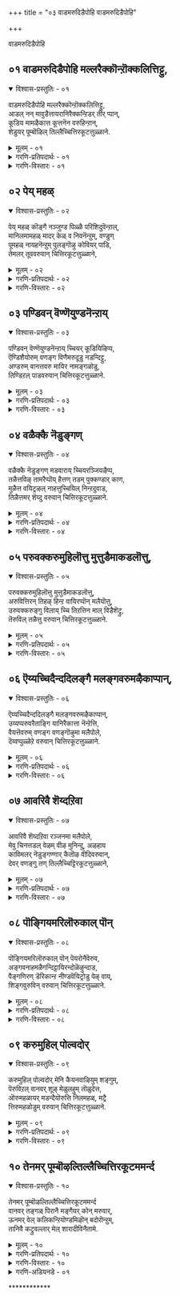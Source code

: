 +++
title = "०३ वाडमरुदिडैपोहि वाडमरुदिडैपोहि"

+++

वाडमरुदिडैपोहि


## ०१ वाडमरुदिडैपोहि मल्लरैक्कॊन्ऱॊक्कलित्तिट्टु,

<details open><summary>विश्वास-प्रस्तुतिः - ०१</summary>

वाडमरुदिडैपोहि मल्लरैक्कॊन्ऱॊक्कलित्तिट्टु,  
आडल् नन् मावुडैत्तायरानिरैक्कन्ऱिडर् तीर् प्पान्,  
कूडिय मामऴैकात्त कूत्तनॆन वरुहिन्ऱान्,  
शेडुयर् पूम्बॊऴिल् तिल्लैच्चित्तिरकूटत्तुळ्ळाने.
</details>

<details><summary>मूलम् - ०१</summary>

वाडमरुदिडैपोहि मल्लरैक्कॊन्ऱॊक्कलित्तिट्टु,  
आडल् नन् मावुडैत्तायरानिरैक्कन्ऱिडर् तीर् प्पान्,  
कूडिय मामऴैकात्त कूत्तनॆन वरुहिन्ऱान्,  
शेडुयर् पूम्बॊऴिल् तिल्लैच्चित्तिरकूटत्तुळ्ळाने.
</details>

<details><summary>गरणि-प्रतिपदार्थः - ०१</summary>

वाड = नाशवागुवन्तॆ, मरुदु इडै = मत्तीमरगळ नडुवॆ, पोहि = होगि, मल्लरै कॊन्ऱु = मल्लरन्नु कॊन्दु, ऒक्कलित्तिट्टु = नडगॆयल्लि पळगिद, आडल् = आटवाडुत्त बन्द, नल् मा = ऒळ्ळॆय कुदुरॆयन्नु, उडै = सीळिहाकि, आयर् = गोवळरु मत्तु आ निरैक्कु = दनगळ मन्दॆगळिगॆ, अन्ऱु= अन्दु, इडर् = सङ्कटवन्नु, तीर् प्पान् = तीरिसुवुदक्कागि, कूडिय = ऒट्टुगूडिद, मामऴै = बलुदॊड्ड मळॆयन्नु, कात्त = तडॆद, कूत्तन् ऎन = कुणिदाडुववनु ऎन्नुवन्तॆ, वरुहिन्ऱन् = बरुत्तिद्दानॆ, \(बरुववनु\), शेडु = ऎळॆतनद, उयर् = ऎत्तरवागि बॆळॆद, पू पॊऴिल् = हूदोटगळिन्द कूडिद, तिल्लैचित्तिरकूटत्तु = तिल्लैचित्रकूटदल्लि, उळ्ळाने = नॆलसिरुववने, 
</details>

<details><summary>गरणि-विस्तारः - ०१</summary>

मत्तिमरगळु नाशवागुवन्तॆ अवुगळ नडुवॆ होगि, मल्लरन्नु कॊन्दु, नडगॆयल्लि पळगि आटवाडुत्ता बन्द ऒळ्लॆय कुदुरॆयन्नु सीळि, गोवळरिगू गोवुगळिगू बन्द सङ्कटवन्नु तीरिसुवुदक्कागि, ऒट्टुगूडिद बलुदॊड्ड मळॆयन्नु तडॆदु रक्षिसि कुणिदाडुववनो ऎम्बन्तॆ ऎळॆतनद ऎत्तरवागि बॆळॆदहूदोटगळिन्द कूडिद तिल्लैचित्रकूटदल्लि नॆलसिरुववने बरुत्तिद्दानॆ. 

आळ्वाररु हेळुत्तारॆ-

अम्बॆगालिडुव मगुवागि, कृष्णनु, तायि यशोदॆयिन्द ऒरळिगॆ कट्टिसिकॊण्डु, आ ऒरळन्नू ऎळॆदुकॊण्डु ऎरडु मत्तीमरगळ नडुवण सन्दिनल्लि नुसुळिहोगि, तन्नन्नु हिम्बालिसिद ऒरळन्नू तन्नत्त ऎळॆदुकॊळ्ळुव नॆपदल्लि आ ऎरडु मरगळन्नू मुरिदु हाकिद अद्भुतकारि. 

अवनन्नु कॊल्लबेकॆन्दु सञ्चुमाडि कंसनु मुन्नुगिसिद मुष्टिकचाणूरादि नुरित मल्लरन्नु बालकनागिये सुलभवागि कॊन्दु हाकिदनु. 

जातिय कुदुरॆयागि, चॆन्नागि पळगिद नडगॆयन्नू ओटवन्नू हॊन्दि आडाडुत्त अवनन्नु कॊल्ललु बन्द केशियॆम्ब राक्षसनन्नु, सीळि कॊन्दुहाकिदनु. 

ऒट्टुगूडि बन्द बिरुसु मळॆयिन्द गोवळरन्नू गोवुगळन्नू तप्पिसुवुदक्कागि, बलुदॊड्ड गोवर्धनगिरियन्ने ऎत्ति हिडिदु, अदरडियल्लि, अवरन्नु रक्षिसिदनु. 

आ मायावियाद बालकृष्णने ईग रम्यवाद हूदोटगळिन्द सुत्तुवरिदिरुव तिल्लैचित्रकूटक्षेत्रदल्लि, कुणिकुणियुत्ता बरुत्तिरुवन्तॆ कङ्गॊळिसुत्तिदॆयल्ल\!
</details>


## ०२ पेय् महळ्

<details open><summary>विश्वास-प्रस्तुतिः - ०२</summary>

पेय् महळ् कॊङ्गै नञ्जुण्ड पिळ्ळै परिशिदुवॆन्ऱाल्,  
मानिलमामहळ् मादर् केळ् व निवनॆन्ऱुम्, वण्डुण्  
पूमहळ् नायहनॆन्ऱुम् पुलङ्गॊऴु कोवियर् पाडि,  
तेमलर् तूववरुवान् चित्तिरकूटत्तुळ्ळाने,
</details>

<details><summary>मूलम् - ०२</summary>

पेय् महळ् कॊङ्गै नञ्जुण्ड पिळ्ळै परिशिदुवॆन्ऱाल्,  
मानिलमामहळ् मादर् केळ् व निवनॆन्ऱुम्, वण्डुण्  
पूमहळ् नायहनॆन्ऱुम् पुलङ्गॊऴु कोवियर् पाडि,  
तेमलर् तूववरुवान् चित्तिरकूटत्तुळ्ळाने,
</details>

<details><summary>गरणि-प्रतिपदार्थः - ०२</summary>

पेय् महळ् = राक्षसस्त्रीय, कॊङ्गै = मॊलॆय, नञ्जु = विषवन्नु, उण्ड = सविद \(उण्ड\), इदु = इदु, पिळ्ळै = मगुविन, परिशु = स्वभाव, ऎन्ऱाल् = ऎन्दरॆ, मा निलम् = विस्तारवाद भूमियॆम्ब, मा महळ् मादर् = सुन्दरियाद देविय, केळ् वन् इवन् = पति इवनु, ऎन्ऱुम् = ऎन्दू, वण्डु उण् = दुम्बिगळु मुसुरुव, पू महळ् = हूविन मगळ, नायहन् = नायकनु, ऎन्ऱुम् = ऎन्दू, पुलम् कॆऴु = इन्द्रियगळु बॆळगुत्तिरुव, कोवियर् = गोपियरु, पाडि = हाडुत्ता, ते मलर् = जेनु तुम्बिद हूगळु, तूव = हरडुत्तिरलु, वरुवन् = बरुवन्थ \(बरुववनाड\), चित्तिरकूटत्तु उळ्ळाने = चित्रकूटदल्लि इरुववने. 
</details>

<details><summary>गरणि-विस्तारः - ०२</summary>

राक्षसस्त्रीय मॊलॆय विषवन्नुण्डु सविद स्वभावद मगुविवनु ऎन्दरॆ, विशालवाद भूमियॆम्ब सुन्दर स्त्रीयपतियॆन्दू, दुम्बिगळु मुसुरुव हूविन मगळ नायकनॆन्दू इन्द्रियगळु विकासगॊण्ड गोपियरु हाडुत्ता, जेनुतुम्बिद श्रेष्ठवाद हूगळन्नु ऎरचुत्तिरुवाग बरुववनाद चित्रकूटदल्लिरुववने. 

कृष्णनु हसुगूसागिद्दागले, पूतनियॆम्ब राक्षसियु यशोदॆयन्तॆ रूपतळॆदु तन्न विषद हालन्नूडिसि कृष्णनन्नु कॊल्ललॆत्निसिदळु. आदरॆ, कृष्णनु आ विषद हालन्ने उण्डु सविदनु. ऎन्थ विचित्रस्वभाव अवनदु\! 

हिरण्याक्षनु भूदेवियन्नु कद्दॊय्दु कडलल्लि बच्चिट्टुकॊण्डाग भगवन्तनु महावराहनागि अवतरिसि, राक्षसनन्नु कॊन्दु, भूदेवियन्नु उद्धारमाडिदनु. इदरिन्द कृतज्ञळाद भूदेवियु भगवन्तनन्ने वरिसि, मदुवॆयादळु. हीगॆ, भगवन्तनु भूदेविय पति. 

समुद्रमथनद कालदल्लि पाल्गडलल्लि अन्दवाद कमलद हूविनल्लि श्रीदेवि उद्भविसिदळु. आकॆयू भगवन्तनन्नु वरिसि मदुवॆयादळु. आद्दरिन्द, भगवन्तनु श्रीपति. 

नन्दगोकुलदल्लि, ऎळॆय हरॆयद सुन्दरियराद गोपियरु इन्द्रियगळ वशरागि, श्रीकृष्णनन्नु मोहिसि, अवनन्ने हिम्बालिसुत्ता, अवनु बरुव दारियल्लॆल्ला उत्तमवाद हूगळन्नु ऎरचुत्तिद्दरु. 

आ मनोहकनाद भगवन्तने ईग चित्रकूटक्षेत्रदल्लि नॆलसिरुवुदु\!
</details>


## ०३ पण्डिवन् वॆण्णॆयुण्डनॆन्ऱाय्

<details open><summary>विश्वास-प्रस्तुतिः - ०३</summary>

पण्डिवन् वॆण्णॆयुण्डनॆन्ऱाय् च्चियर् कूडियिऴिप्प,  
ऎण्डिशैयोरुम् वणङ्ग विणैमरुदूडु नडन्दिट्टु,  
अण्डरुम् वानत्तवरु मायिर नामङ्गळोडु,  
तिण्डिऱल् पाडवरुवान् चित्तिरकूटत्तुळ्ळाने.
</details>

<details><summary>मूलम् - ०३</summary>

पण्डिवन् वॆण्णॆयुण्डनॆन्ऱाय् च्चियर् कूडियिऴिप्प,  
ऎण्डिशैयोरुम् वणङ्ग विणैमरुदूडु नडन्दिट्टु,  
अण्डरुम् वानत्तवरु मायिर नामङ्गळोडु,  
तिण्डिऱल् पाडवरुवान् चित्तिरकूटत्तुळ्ळाने.
</details>

<details><summary>गरणि-प्रतिपदार्थः - ०३</summary>

पण्डु = हिन्दॆ ऒन्दु कालदल्लि, इवन् = ई बालकनु, वॆण्णॆय् उण्डान् = बॆण्णॆयन्नु तिन्दनु, ऎन्ऱु= ऎन्दु, आय्च्चियर् कूडि = गॊल्लतियरु ऒट्टागि, इऴिप्प = अवनन्नु दूषिसलु, ऎण् दि शैयोरुम् = ऎण्टुदिक्कुगळवरॆल्लरू, वणङ्ग = नमस्करिसुवन्तॆ, इणैमरुदु = ऎरडु मत्तीमरगळ, ऊडु = नडुवॆ, नडन्दिट्टु = नडॆदु, अण्डरुम् = भूलोकवासिगळू, वानत्तवरुम् = स्वर्गवासिगळू, आयिरम् नाममङ्गळोडु = साविरनामगळिन्द, तिण् तिऱल् = दृढभक्तियिन्द, पाड = हाडलु, वरुवान् = बरुववनु, चित्रकूटत्तु उळ्ळाने = चित्रकूटदल्लिरुववने. 
</details>

<details><summary>गरणि-विस्तारः - ०३</summary>

ई बालकनु हिन्दॆ ऒन्दु कालदल्लि बॆण्णॆयन्नुण्डनॆन्दु गॊल्लतियरु ऒट्टागि अवनन्नु दूषिसलु, ऎण्टु दिक्कुगळवरॆल्लरु नमस्करिसुवन्तॆ ऎरडु मत्तीमरगळ नडुवॆ नडॆदु होदनु. भूलोकदवरू स्वर्गलोकदवरू अवनन्नु साविरनामगळिन्द दृढभक्तियिन्द हाडलु बरुववने चित्रकूटदल्लि इरुववनु. 

नन्दगोकुलद गॊल्लतियरिगॆ अवर नडुवॆये बॆळॆयुत्तिद्द बालकृष्णने दिव्याद्भुत स्वभावद भगवन्तनॆन्दु तिळियलिल्ल. अवनॊब्ब सामान्य गोपबालनॆन्दे बगॆदरु. अवनु गोपियर मनॆगळल्लि याव समयदल्लो याव मायदल्लो बॆण्णॆयन्नुण्डुबिडुत्तिद्द. अवन चेष्टॆगळन्नु तडॆयलागदॆ, गोपियरॆल्लरू ऒट्टुगूडि बन्दु यशोदॆयल्लि अवन दुष्टतनवन्नु दूरिकॊण्डरु. अवनिगॆ शिक्षॆकॊडबेकॆन्दु यशोदॆ अवनन्नु ऒन्दु ऒरळु कल्लिगॆ कट्टिहाकिदळु. हागॆ कट्टिसिकॊण्डु सुम्मनिरुवुदे? आ ऒरळु कल्लन्नू तन्नॊडनॆ ऎळॆदुकॊण्डु अवनु अम्बॆगालिडुत्ता हॊरट. ऎरडु मत्तीमरगळ नडुवॆ इद्द सन्दियल्लि नुसुळिद. ऒरळन्नू तन्न कडॆगॆ ऎळॆदुकॊळ्ळुव नॆपदल्लि, आ ऎरडु मत्तीमरगळन्नु मुरिदुहाकिदनु. इदन्नु कण्डु, अष्टदिक्पालकरु अवनिगॆ मणिदरु. भगवन्तन ’चेष्टॆ’गळल्लि तॆगळुवुदु यावुदन्नु? 

भूलोकदवरागलि, मेलण लोकगळवरागलि भगवन्तन साविरनामगळन्नु दृढवाद भक्तियिन्द हाडि अवनन्नु ऒलिसिकॊळ्ळबहुदु. 

आ भगवन्तने ईग चित्रकूटक्षेत्रदल्लि नॆलसिरुवुदु.
</details>


## ०४ वळैक्कै नॆडुङ्गण्

<details open><summary>विश्वास-प्रस्तुतिः - ०४</summary>

वळैक्कै नॆडुङ्गण् मडवाराय् च्चियरञ्जियऴैप्प,  
तळैत्तविऴ् तामरैप्पॊय् हैत्तण् तडम् पुक्कण्डार् काण,  
मुळैत्त वयिट्रऴल् नाहत्तुच्चियिल् निन्ऱदुवाड,  
तिळैत्तमर् शॆय्दु वरुवान् चित्तिरकूटत्तुळ्ळाने.
</details>

<details><summary>मूलम् - ०४</summary>

वळैक्कै नॆडुङ्गण् मडवाराय् च्चियरञ्जियऴैप्प,  
तळैत्तविऴ् तामरैप्पॊय् हैत्तण् तडम् पुक्कण्डार् काण,  
मुळैत्त वयिट्रऴल् नाहत्तुच्चियिल् निन्ऱदुवाड,  
तिळैत्तमर् शॆय्दु वरुवान् चित्तिरकूटत्तुळ्ळाने.
</details>

<details><summary>गरणि-प्रतिपदार्थः - ०४</summary>

वळैक्कै = कैयल्लि बळॆतॊट्ट, नॆडुकण् = विशालवाद कण्णुगळुळ्ळ, मडवार् = युवतियराद, आय् च्चियर् = गोपियरु, अञ्जि= भयपट्टु, अऴैप्प = कूगि करॆयलु, तळैत्तु = हूवागि, अविऴ् = आगले अरळिद, तामरै = तावरॆहूगळिरुव, पॊय् है = मडुविन, तण् = तम्पाद, तडम् = दडवन्नु, पुक्कू = सेरि, अण्डार् = गॊल्लरु, नोडुत्तिरुव हागॆये, मुळैत्त = मॊळॆत, ऎऴुऱु = कोरॆहल्लुगळल्लि, अऴल् = ज्वालॆयन्नुगुळुव, नाहत्तु= नागन, उच्चियिल् = नॆत्तियमेलॆ, निन्ऱु= निन्तु, अदु वाड = अदु बसवळियुवन्तॆ, तिळैत्तु = नाट्यवाडि, अमर् शॆय्दु = \(आ नागनन्नु\) गॆद्दु, वरुवान् = बरुववनु, चित्तिरकूटत्तु उळ्ळाने = चित्रकूटदल्लिरुववने. 
</details>

<details><summary>गरणि-विस्तारः - ०४</summary>

कैयल्लि बळॆतॊट्ट, विशालवाद कण्णुगळुळ्ळ युवतियराद गोपियरु भयपट्टु कूगि करॆयलु, आगले अरळिद अन्दवाद तावरॆहूगळिरुव मडुविन तम्पाद दडवन्नु गॊल्लरु सेरि नोडुत्तिरुव हागॆये मॊळॆत कोरॆहल्लुगळिन्द विषज्वालॆयन्नुगुळूत्तिरुव नागन तलॆय मेलॆ निन्तु, अदु बसवळियुवन्तॆ नाट्यवागि अदन्नु गॆद्दुबरुववनु चित्रकूटदल्लिरुववने.

ऒन्दु दिनदन्तॆ, दनकरुगळन्नु मेयिसलु गोवळ बालकर जॊतॆयल्लि बालकृष्णनू काडिगॆ होगुत्तिद्द. यमुनानदियल्लि ऒन्दु मडु अदरल्लि भयङ्करवाद विषसरविरुवुदॆन्दु अवनिगॆ तिळियितु. मेयुत्तिद्द दनकरुगळन्नू गोवळ बालकरन्नू बिट्टु, अवनॊब्बने मडुवन्नु सेरिद. दडदल्लि बॆळॆदिद्द ऎत्तरवाद मरवन्नेरि अल्लिन्द मडुविनॊळक्कॆ धुमुकिद. कृष्णनल्लि व्यामोहगॊण्डु अवनन्ने हिम्बालिसुत्तिद्द सुन्दरियराद गोपियरु इदन्नु कण्डु भयदिन्द नडुनडुगिदरु. ऒडनॆये ऎल्लरन्नू कूगि करॆदरु. गोवळरु आ मडुविन दडक्कॆ बन्दु, नोडुत्तिरुव हागॆये, कृष्णनु आ काळिङ्ग सर्पद हॆडॆय मेलॆ निन्तु, अदु बॆण्डागि बसवळियुवन्तॆ नाट्यवाडि, अनन्तर अदु शरणागलु, अदक्कॆ अनुग्रहिसि, समुद्रदल्लि सुरक्षितवागि बाळुवन्तॆ हरसिदनु. अवने ईग चित्रकूटक्षेत्रदल्लि नॆलसिरुवुदु.
</details>


## ०५ परुवक्करुमुहिलॊत्तु मुत्तुडैमाकडलॊत्तु,

<details open><summary>विश्वास-प्रस्तुतिः - ०५</summary>

परुवक्करुमुहिलॊत्तु मुत्तुडैमाकडलॊत्तु,  
अरुवित्तिरन् तिहऴ् हिन्ऱ वायिरप्पॊन् मलैयॊत्तु,  
उरुवक्करुङ्गु विलाय् च्चि तिऱत्तिन माल् विडैशॆट्रु,  
तॆरुविल् तळैत्तु वरुवान् चित्तिरकूटत्तुळ्ळाने.
</details>

<details><summary>मूलम् - ०५</summary>

परुवक्करुमुहिलॊत्तु मुत्तुडैमाकडलॊत्तु,  
अरुवित्तिरन् तिहऴ् हिन्ऱ वायिरप्पॊन् मलैयॊत्तु,  
उरुवक्करुङ्गु विलाय् च्चि तिऱत्तिन माल् विडैशॆट्रु,  
तॆरुविल् तळैत्तु वरुवान् चित्तिरकूटत्तुळ्ळाने.
</details>

<details><summary>गरणि-प्रतिपदार्थः - ०५</summary>

तॆरुविल् = मळॆगालद, करु मुहिल् = कार्मुगिलिन, ऒत्तु= हाघॆ, मुत्तु उडै= मुत्तुगळन्नुळ्ळ, माकडल् ऒत्तु = महासागरद हागॆ, अरुवि = जलपातगळ, तिरळ् = कूटगळल्लि, तिहऴ् हिन्ऱ = हॊळॆयुत्तिरुव, आयिरम् = साविर, पॊन् मलै ऒत्तु = चिन्नद बॆट्टगळ हागॆ, उरुवम् = सॊबगिन, करु कुऴल् = कप्पुकूदलिन, आय् च्चि = गॊल्लतिय, तिऱत्तु = विषयदल्लि, माल्= दॊड्ड, विडै = ऎत्तुगळ, इनम् = कूटवन्नु, शॆट्रु = सोलिसिदवनाद \(कॊन्दवनाद\), स्वामियु, तॆरुविल् = बीदियल्लि, तळैत्तु = जग्गुहाकिकॊण्डु, वरुवान् = बरुववनु, चित्तिरकूटत्तु उळ्ळाने = चित्रकूटदल्लि इरुववने. 
</details>

<details><summary>गरणि-विस्तारः - ०५</summary>

मळॆगालद कार्मुगिलिनन्तॆयू, मुत्तुगळुळ्ळ महाकडलिनन्तॆयू जलपातगळ कूटगळल्लि हॊळॆहॊळॆयुव साविर चिन्नद बॆट्टगळन्तॆयू, सॊबगिन कप्पुकूदलिन गॊल्लतिय विषयदल्लि दॊड्ड ऎत्तुगळ कूटवन्नु सोलिसिदवनाद स्वामियु बीदियल्लि जग्गुहाकिकॊण्डु नडॆदु बरुववनु चित्रकूटक्षेत्रदल्लिरुववने. 

मळॆगालद कार्मुगिलल्लि बहळ हॆच्चिन प्रमाणद जलांशविरुत्तदॆ. तनगॆ साध्यवादष्टु नीरन्नु तुम्बिकॊण्डु, अदु, चलिसुत्ता बॆट्टगळ मेलॆ, दट्टवाद काडुगळ मेलॆ, फलवत्तादनॆलद मेलॆ, तानु हिडिदिट्टुकॊण्डिरुव नीरन्नु तडॆबडॆयिल्लदॆ सुरिसि बिडुत्तदॆ. भगवन्तन औदार्यवू हागॆये अदु अवनल्लि यावागलू समृद्ध. अवनन्नु आश्रयिसुव भक्तरिगॆ, अवरु कोरिकॊळ्ळुवुदक्किन्तलू हॆच्चिन, अपारवाद कृपॆयन्नु भगवन्तनु तोरुत्तानॆ. 

महासागरवु, मेलण तोरिकॆगॆ, अलॆगळिन्द कलकिहोगिद्दरू, तळदल्लि अनर्घवाद आणि मुत्तुगळु शेखरवागि, सद्भरितवागिरुत्तदॆ. भगवन्तनू हागॆये महदैश्वर्यनिधि. 

जलपातदल्लि धुमुकुव जलधारॆगळ मेलॆ, सूर्यरश्मि बिद्दाग अवु चित्रविचित्रवागि हॊळॆयुत्तदॆ. ऒन्दॊन्दु जलपातवू ऒन्दॊन्दु बॆलॆ कट्टलागदन्थ चिन्नद बॆट्टवो ऎम्बन्तॆ प्रकाशिसुत्तदॆ. इन्थ साविरारु जलपातगळु ऒट्टुगूडि मॆरॆदरॆ, अवुगळ ऒट्टु सॊबगन्नु मातिनिन्द हेळि विवरिसलादीते? भगवन्तनू हागॆये, मितियिल्लद सॊबगिन तेजो राशिये\! 

सुन्दरियू, कप्पुतलॆगूदलिनवळू, गोवळवंशदवळू आद नीळादेवियन्नु गॆद्दुकॊळ्ळुवुदक्कागि, अदक्कॆ फणवागि इट्टिद्द एळु भयङ्करवाद वृषभगळन्नु श्रीकृष्णनु ऒब्बने पळगिसि कट्टिहाकिदनु. अवन सामर्थ्य ऎष्टु अद्भुत\! 

परम उदारियू ऐश्वर्यनिधियू सॊबगिन तेजोराशियू अद्भुत पराक्रमियू आगि श्रीकृष्णनु नन्दगोकुलदल्लि बीदिगळल्लिबलुवैय्यारदिन्द नडॆदु बरुत्तिरुवन्तॆये, ईग चित्रकूटक्षेत्रदल्लि नॆलसिरुव सर्वेश्वरनु अवन्नॆष्टॆष्टु नोडिदरू तृप्तितारदष्टु आकर्षकनु\!
</details>


## ०६ ऎय्यच्चिदैन्ददिलङ्गै मलङ्गवरुमऴैकाप्पान्,

<details open><summary>विश्वास-प्रस्तुतिः - ०६</summary>

ऎय्यच्चिदैन्ददिलङ्गै मलङ्गवरुमऴैकाप्पान्,  
उय्यप्परुवरैताङ्गि यानिरैकात्ता नॆन्ऱेत्ति,  
वैयत्तॆवरुम् वणङ्ग वणङ्गॊऴुमा मलैपोले,  
दॆय्वप्पुळ्ळेऱे वरुवान् चित्तिरकूटत्तुळ्ळाने.
</details>

<details><summary>मूलम् - ०६</summary>

ऎय्यच्चिदैन्ददिलङ्गै मलङ्गवरुमऴैकाप्पान्,  
उय्यप्परुवरैताङ्गि यानिरैकात्ता नॆन्ऱेत्ति,  
वैयत्तॆवरुम् वणङ्ग वणङ्गॊऴुमा मलैपोले,  
दॆय्वप्पुळ्ळेऱे वरुवान् चित्तिरकूटत्तुळ्ळाने.
</details>

<details><summary>गरणि-प्रतिपदार्थः - ०६</summary>

ऎय्य = बाणवन्नु प्रयोगिसलु, शिदैन्ददु = नुच्चुनुरि आयितु, इलङ्गै = लङ्कापट्टणवॆल्ल, मलङ्ग = \(दनकरुगळु\) सङ्कटपडलु, वरुमऴै = बरुव बिरुसु मळॆयन्नु, काप्पान् = रक्षिसुवुदक्कागि, उय्य = \(अवुगळन्नु उद्धरिसुवुदक्कागि, परुवरै = दॊड्ड बॆट्टवन्नु, ताङ्गि = ऎतिहिडिदु, आ निरै = दनकरुगळ मन्दॆयन्नु, कात्तान् = रक्षिसिद्वनु, ऎन्ऱु = ऎन्दु, एत्ति = स्तुतिसि, वैयत्तु = भूलोकद, ऎवरुम् = ऎल्लरू, वणङ्ग = नमस्करिसलु, अणङ्गु ऎऴु = आवेशगॊण्ड, मामलै पोल = दॊड्ड बॆट्टद हागॆ, दॆय् वम् = श्रेष्ठवाद, पुळ् = पक्षियन्नु, एऱि = हत्ति, वरुवान् = बरुववनु, चित्तिरकूटत्तु उळ्ळाने = चित्रकूटदल्लि इरुववने. 
</details>

<details><summary>गरणि-विस्तारः - ०६</summary>

बाणवन्नु प्रयोगिसि लङ्कॆयन्ने नुच्चुनुरि माडिदवनू, दनकरुगळु सङ्कटपडलु सुरियुव बिरुसु मळॆयिन्द अवुगळन्नु कापाडि उद्धरिसुवुदक्कागि दॊड्ड बॆट्टवन्ने ऎत्तिहिडिअवनू, दनकरुगळ मन्दॆय रक्षिसिदवनू ऎन्दु स्तुतिसि भूलोकदवरॆल्लरू नमस्करिसलु, आवेशगॊण्ड दॊड्ड बॆट्टद हागॆ श्रेष्ठवाद पक्षियन्नेरि बरुववनु चित्रकूट क्षेत्रदल्लि नॆलसिरुववने. 

बाणवन्नु प्रयोगिसि लङ्कॆयन्ने नुच्चुनुरिमाडिदवनू, दनकरुगळु सङ्कटपडलु सुरियुव बिरुसुमळॆयिम्द अवुगळन्नु कापाडि उद्धरिसुवुदक्कागि दॊड्ड बॆट्टवन्ने ऎत्तिहिडिदवनू, दनकरुगळ मन्दॆय रक्षिसिदवनू ऎन्दु स्तुतिसि भूलोकदवरॆल्लरू नमस्करिसलु, आवेशगॊण्ड दॊड्ड बॆट्टद हागॆ श्रेष्ठवाद पक्षियन्नेरि बरुववनु चित्रकूट क्षेत्रदल्लि नॆलसिरुववने. 

कोदण्डपाणियागि होगि लङ्कॆयन्नु नाशपडिसिदवनु श्रीरामावतारि, बिडदॆ सुरियुव बिरुसु मळॆयिन्द दनकरुगळन्नू गोवळरन्नू कापाडुवुदक्कागि गोवर्धनगिरियन्ने ऎत्तिहिडिदवनु श्रीकृष्णावतारि. दुष्टरन्नॆल्ला निर्मूलगॊळिसिदवने, दनकरुगळ मन्दॆयन्नु सङ्कटदिन्द पारुमाडिदवने ऎन्दु मुन्तागि भूलोकवासिगळु भगवन्तनन्नु हॊगळि हाडि नमस्करिसलु, अवरन्नु उद्धरिसुवुदक्कागि गरुडारूढनागि आवेशगॊण्डवनन्तॆ, बन्दु चित्रकूटक्षेत्रदल्लि नॆलसिरुव भगवन्तनू अवने.
</details>


## ०७ आवरिवै शॆय्दऱिवा

<details open><summary>विश्वास-प्रस्तुतिः - ०७</summary>

आवरिवै शॆय्दऱिवा रञ्जनमा मलैपोले,  
मेवु चिनत्तडल् वेऴम् वीऴ मुनिन्दु, अऴहाय  
काविमलर् नॆडुङ्गण्णार् कैतॊऴ वीदिवरुवान्,  
देवर् वणङ्गु तण् तिल्लैच्चिट्टिरकूटत्तुळ्ळाने,
</details>

<details><summary>मूलम् - ०७</summary>

आवरिवै शॆय्दऱिवा रञ्जनमा मलैपोले,  
मेवु चिनत्तडल् वेऴम् वीऴ मुनिन्दु, अऴहाय  
काविमलर् नॆडुङ्गण्णार् कैतॊऴ वीदिवरुवान्,  
देवर् वणङ्गु तण् तिल्लैच्चिट्टिरकूटत्तुळ्ळाने,
</details>

<details><summary>गरणि-प्रतिपदार्थः - ०७</summary>

आवर् = यारु, इवै = ई साहसगळन्नु, शॆय्दु= माडुवुदन्नु, अऱिवार् = अरियुववरु, अञ्जनम् = काडिगॆय, मा = दॊड्ड, मलैपोले = बॆट्टद हागॆ, मेवु = अतिशयवाद, चिनम् = कोपदिन्द, अडल्= बलिष्ठवाद, वेऴम् = आनॆयु, वीऴ = सत्तुबीळुवन्तॆ, मुनिन्दु = कोपिसिकॊण्डु, अऴहाय = सॊगसाद काविमलर् = कन्नैदिलॆ हूविनन्तॆ नॆडु = विशालवाद, कण्णार् = कण्णुगळवरु, कैतॊऴ = कैमुगिदु, नमस्करिसुवन्तॆ, वीदिवरुवान् = दार्‍इयल्लि बरुववनु, देवर् = देवतॆगळु, वणङ्गु = नमस्करिसुवन्थ, तण् = तम्पाद, तिल्लै = तिल्लैमरगळ, चित्तिरकूटत्तु उळ्ळाने = चित्रकूटदल्लि इरुववने. 
</details>

<details><summary>गरणि-विस्तारः - ०७</summary>

काडिगॆय दॊड्ड बॆट्टदन्तॆ कडुकोपदिन्द नुग्गिबन्द बलिष्ठवाद आनॆयु सत्तुबीळुवन्तॆ कोपगॊळ्ळुव साहसवन्नु यारु अरियबल्लरु? सॊगसाद कन्नैदिलॆयन्तॆ विशालवाद कण्णुळ्ळवरु कैऎत्ति मुगियुवन्तॆ बीदियल्लि बरुववनु देवतॆगळु बन्दु नमस्करिसुवन्थ तम्पाद तिल्लैमरगळिन्द तुम्बिद चित्रकूटदल्लि नॆलसिरुववने. 

भगवन्तन सामर्थ्यक्कॆ साटियुण्टे? अदक्कॆ निदर्शनगळु बेके? ऒन्दॊन्दु अवतारदल्लू अन्थ साहस कार्यगळु हेरळवागिवॆ. कृष्णावतारदल्लि, बालकनागिद्दागले महाबलिष्ठवाद, मद्दानॆयाद कुवलयापीडवॆम्बुदन्नु, अदु अवन मेलॆ कॊल्लुवन्तॆ नुग्गिबन्दाग, अति सुलभवागि कॊन्दुहाकिदनु. आळ्वाररु अदन्नु ऒन्दु उत्तम निदर्शनवागि माडिकॊण्डिद्दारॆ. नन्दगोकुलदल्लि बालकृष्णनु बीदियल्लि नडॆदुबन्दनॆन्दरॆ, सुन्दरियराद स्त्रीयरॆल्लरू बागिलल्लि निन्तु अवनिगॆ कैऎत्ति मुगियुत्तिद्दरु. अवनु अष्टुदिव्यसुन्दरनु मत्तु आकर्षकनु. आ स्वामिये ईग चित्रकूटक्षेत्रदल्लि नॆलसिरुवुदु\!
</details>


## ०८ पॊङ्गियमरिलॊरुकाल् पॊन्

<details open><summary>विश्वास-प्रस्तुतिः - ०८</summary>

पॊङ्गियमरिलॊरुकाल् पॊन् पॆयरोनैवॆरुव,  
अङ्गवनाहमळैगन्दिट्टायिरन्दोळॆऴुन्दाड,   
पैङ्गणिरण् डॆरिकान्ऱ नीण्डवॆयिट्रोडु पेऴ् वाय्,  
शिङ्गवुरुविन् वरुवान् चित्तिरकूटत्तुळ्ळाने.
</details>

<details><summary>मूलम् - ०८</summary>

पॊङ्गियमरिलॊरुकाल् पॊन् पॆयरोनैवॆरुव,  
अङ्गवनाहमळैगन्दिट्टायिरन्दोळॆऴुन्दाड,   
पैङ्गणिरण् डॆरिकान्ऱ नीण्डवॆयिट्रोडु पेऴ् वाय्,  
शिङ्गवुरुविन् वरुवान् चित्तिरकूटत्तुळ्ळाने.
</details>

<details><summary>गरणि-प्रतिपदार्थः - ०८</summary>

पॊङ्गि = कॆरळि, अमरिल् = होराटदल्लि, ऒरु काल् = ऒन्दु सल, पॊन् पॆयरोनै = हिरण्यकशिपुवन्नु, वॆरुव = अवनु नडुगुवन्तॆ, अङ्गु = अल्लि, अवन् आहम् = अवन ऎदॆयन्नु \(देहवन्नु\),अळैन्दिट्टु = अळॆदुहाकि, आयिरम् तोळ् ऎऴुन्दु आडा = साविर तोळुगळु ऎद्दु आडुवन्तॆ, पै = सॊबगिन, कण् इरण्डु = ऎरडु कण्णुगळु, ऎरि कान्ऱ = बॆङ्कियन्नु उगुळुवन्तॆ, नीण्ड = उद्दवाद, ऎयिट्रोडु = कोरॆहल्लुगळॊडनॆ, पेळ् वाय् = अगलवाद \(दॊड्ड\) बायियुळ्ळ, शिङ्ग उरुविन् = सिंहस्वरूपदवनागि, वरुवान् = बरुववनु, चित्तिरकूटत्तु उळ्ळाने = चित्रकूटदल्लि इरुववने. 
</details>

<details><summary>गरणि-विस्तारः - ०८</summary>

ऒन्दु सल, होराटदल्लि हिरण्यकशिपुवन्नुनडुगुवन्तॆ कॆरळि, अल्लिये अवन ऎदॆयन्नु \(देहवन्नु\) अळॆदुहाकि, साविरतोळुगळु ऎद्दु आडुवन्तॆयू सॊबगिन ऎरडु कण्णुगळु बॆङ्कियन्नुगुळुवन्तॆयू, उद्दवाद कोरॆहल्लुगळिन्द कूडिद दॊड्ड अगलवाद बायियुळ्ळ सिंहस्वरूपदवनागि बरुववनु चित्रकूटदल्लिरुववने. 

कडुदुष्टनू दुरहङ्कारियू आगि वर्तिसुत्तिद्द हिरण्यकशिपुवॆम्ब राक्षसनन्नु निग्रहिसुवुदक्कागि, भगवन्तनु भयङ्करवाद उग्रनरसिंहनागि अवतरिसिदनु. स्वामिगॆ साविरतोळुगळु\! कॆण्डवन्नुगुळुव कण्णुगळु\! अगलवाद दॊड्ड बायि\! उद्दनाद कोरॆहल्लुगळु\! हीगॆ, कम्बदिम्द उद्भविसि, हिरण्यकशिपुवन्नु कॆरळिसि, अवनु नडुगुवन्तॆ अवनन्नु सॆळॆदुकॊण्डु, अवनॆदॆयन्नु सीळि, हॊट्टॆयन्नु बगॆदु, देहवन्नॆल्ला अळॆदुबिट्टवनु आ नरसिंहस्वामि\! चित्रकूटक्षेत्रदल्लि नॆलसिरुववनू आ स्वामिये\!
</details>


## ०९ करुमुहिल् पोल्वदोर्

<details open><summary>विश्वास-प्रस्तुतिः - ०९</summary>

करुमुहिल् पोल्वदोर् मेनि कैयनवाऴियुम् शङ्गुम्,  
पॆरुविऱल् वानवर् शूऴ् मेळुलहुम् तॊळुदेत्त,  
ऒरुमहळायर् मडन्दैयॊरुत्ति निलमहळ्, मट्रै  
त्तिरुमहळोडुम् वरुवान् चित्तिरकूटत्तुळ्ळाने.
</details>

<details><summary>मूलम् - ०९</summary>

करुमुहिल् पोल्वदोर् मेनि कैयनवाऴियुम् शङ्गुम्,  
पॆरुविऱल् वानवर् शूऴ् मेळुलहुम् तॊळुदेत्त,  
ऒरुमहळायर् मडन्दैयॊरुत्ति निलमहळ्, मट्रै  
त्तिरुमहळोडुम् वरुवान् चित्तिरकूटत्तुळ्ळाने.
</details>

<details><summary>गरणि-प्रतिपदार्थः - ०९</summary>

करुमुहिल् पोल् वदु = कार्मुगिलन्नु होलुवन्थ, ओर् = साटियिल्लद, मेनि =देह, कैयन = कैयल्लि, वाऴियुम् शङ्गुम् = चक्रवन्नू शङ्खवन्नू हिडिदु,पॆरु विऱल् = हॆच्चु बलशालिगळाद, वानवर् = देवतॆगळु, शूऴ = सुत्तुवरिदिरलु, एऴु उलहुम् = एळु लोकगळल्लू इरुववरु, तॊऴुदु एत्त = नमस्करिसुत्ता \(सेवॆ माडुत्ता\), स्तुतिसुवन्थ, ऒरु महळ् आयर् मडन्दै= असदृशवाद गॊल्लसुन्दरियॊब्बळन्नु, ऒरुत्ति निलमहळ् = ऒब्बळु भूदेवियन्नु, मट्रै = मत्तॊब्बळु, तिरुमहळोडुम् = श्रीदेवियॊडनॆयू, कूडि, वरुवान् = बरुववनु, चित्तिरकूटत्तु उळ्ळाने = चित्रकूटदल्लि इरुववने. 
</details>

<details><summary>गरणि-विस्तारः - ०९</summary>

कार्मुगिलन्नु होलुव साटियिल्लद देहकान्तियिन्द, कैयल्लि शङ्खचक्रगळन्नु हिडिदु, बहळ बलशालिगळाद देवतॆगळिन्द सुत्तुवरिदु, एळु लोकदल्लिरुववरू सेवॆ माडुत्ता नमस्करिसुत्ता स्तुतिसुत्ता इरुवन्थ, विलक्षणवाद नीळादेवियन्नू भूदेवियन्नू श्रीदेवियन्नू कूडि, बरुववनु चित्रकूटदल्लिरुववने. 

आळ्वाररु हेळुत्तारॆ- कार्मुगिलन्नु होलुव साटियिल्लद देहकान्तियुळ्ळवनु भगवन्त. कैगळल्लि हॊळॆहॊळॆयुव शङ्खचक्रगळन्नु हिडिदिद्दानॆ. बहळ बलशालिगळू हिरिमॆयुळ्ळवरू आद देवतॆगळिन्द सुत्तुवरिदिद्दानॆ. अवरॆल्लरू भगवन्तनन्नु ऎडॆबिडदॆ स्तुतिसुत्तारॆ. भक्तियिन्द नमस्करिसुत्तारॆ. ऎल्लरू भगवन्तन पादसेवॆगागि कातरगॊण्डिद्दारॆ. भगवन्तनु श्रीदेवि, भूदेवि, नीळादेविगळॊडगूडि बरुत्तानॆ. चित्रकूटक्षेत्रदल्लि नॆलसिरुव भगवन्तनु ई ऎल्ल वैभववन्नू पडॆदवने.
</details>


## १० तेनमर् पूम्बॊऴल्तिल्लैच्चित्तिरकूटममर्न्द

<details open><summary>विश्वास-प्रस्तुतिः - १०</summary>

तेनमर् पूम्बॊऴल्तिल्लैच्चित्तिरकूटममर्न्द  
वानवर् तङ्गळ् पिरानै मङ्गैयर् कोन् मरुवार्,  
ऊनमर् वेल् कलिकन्ऱियॊण्डमिऴॊन् बदोरॊन्ऱुम्,  
तानिवै कट्रुवल्लार् मेल् शारादीविनैतामे.
</details>

<details><summary>मूलम् - १०</summary>

तेनमर् पूम्बॊऴल्तिल्लैच्चित्तिरकूटममर्न्द  
वानवर् तङ्गळ् पिरानै मङ्गैयर् कोन् मरुवार्,  
ऊनमर् वेल् कलिकन्ऱियॊण्डमिऴॊन् बदोरॊन्ऱुम्,  
तानिवै कट्रुवल्लार् मेल् शारादीविनैतामे.
</details>

<details><summary>गरणि-प्रतिपदार्थः - १०</summary>

तेन् = जेनुहुळुगळु, अमर् = मुत्तुत्तिरुव, पू पॊऴल् = हूदोटगळ, तिल्लैचित्तिरकूटम् = तिल्लैचित्रकूटदल्लि, अमर्न्द = नॆलसिरुव, वानवर् तङ्गळ् = देवतॆगळ, पिरानै = देवरन्नु \(ऒडॆयनन्नु\) कुरितु, मङ्गैयर् कोन् = मङ्गै जनर ऒडॆयनू, मरुवार् = ऎदुराळिगळ, ऊन् = देहवन्नु, अमर् = \(हॊक्कू\) सङ्कटपडिसुव, वेल् = वेलायुधवन्नु हिडिदवनू, कलि कन्ऱि = कलिध्वंसियू, ऒण् = सॊबगिन, तमिऴ् =तमिळिन, ऒन् बदोरॊन्ऱुम् = हत्तु, तान् इवै = \(आद\) इवुगळन्नु, कट्रुवल्लार् मेल् = अभ्यासमादि अरितवरिगॆ, तीविनै = पापगळु, तामे = अवागिये, शारा = सेरुवुदे इल्ल. 
</details>

<details><summary>गरणि-विस्तारः - १०</summary>

दुम्बिगळु मुत्तुत्तिरुव हूदोटगळ तिल्लैचित्रकूटदल्लि नॆलसिरुव देवतॆगळ ऒडॆयनन्नु कुरितु मङ्गैजनर ऒडॆयनू, ऎदुराळिगळ देहवन्नु सङ्कटपडिसुव वेलायुधवन्नु हिडिदवनू, कलिध्वंसियू आदवन सॊबगिन तमिळिन ई हत्तु पाशुरगळन्नु अभ्यासमाडि अरितवरिगॆ पापगळे सेरुवुदिल्ल. 

आकर्षकवाद प्रकृतिय नडुवॆ इरुव तिल्लै चित्रकूटक्षेत्रदल्लि नॆलसिरुव सर्वेश्वरन दिव्याद्भुतगुणगळन्नू मूळॆगळन्नू कुरितु मङ्गैजनर राजनाद, वेलायुधधारियाद, शत्रुभयङ्करनाद, कलिध्वंसियॆम्ब बिरुदुळ्ळ तिरुमङ्गै आळ्वाररु सुन्दरवू सरळवू आद तमिळिनल्लि ई हत्तु पाशुरगळन्नु रचिसि हाडिद्दारॆ. इवुगळन्नु चॆन्नागि अर्थमाडिकॊण्डु, इवुगळल्लिरुव भगवद्विषयगळन्नु ऎडॆबिडदॆ मनन माडुत्तिद्दारॆ, मनस्सु परिशुद्धवागुवुदु. दृढवाद भक्ति नॆलॆगॊळ्ळुवुदु. याव बगॆय कॆट्टयोचनॆगळिगू ऎडॆकॊडुवुदिल्ल. इदे ई तिरुमॊऴिगॆ फलश्रुति. 

\*\*\*\*\*\*\*\*\*\*\*\*\*\*\*
</details>

<details><summary>गरणि-अडियनडे - ०१</summary>

वाड, पेय्, पण्डु, वळै, परुव, ऎय्य, आवर्, पॊङ्गि, करुमुहिल्, तेनमर्, \(ऒरुक्कूऱळ्\) 
</details>

\*\*\*\*\*\*\*\*\*\*\*\*